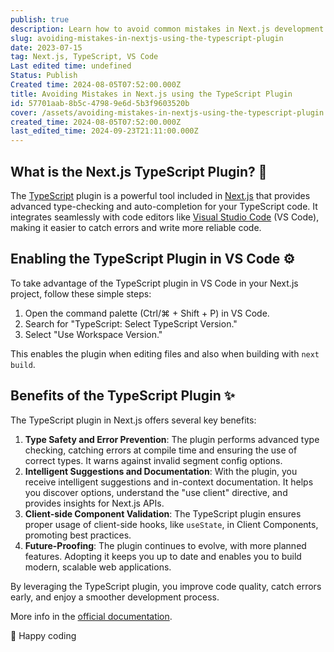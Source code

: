 ```yaml
---
publish: true
description: Learn how to avoid common mistakes in Next.js development by leveraging the power of the TypeScript plugin. Discover the benefits and how to enable it.
slug: avoiding-mistakes-in-nextjs-using-the-typescript-plugin
date: 2023-07-15
tag: Next.js, TypeScript, VS Code
Last edited time: undefined
Status: Publish
Created time: 2024-08-05T07:52:00.000Z
title: Avoiding Mistakes in Next.js using the TypeScript Plugin
id: 57701aab-8b5c-4798-9e6d-5b3f9603520b
cover: /assets/avoiding-mistakes-in-nextjs-using-the-typescript-plugin.57701aab-8b5c-4798-9e6d-5b3f9603520b.png
created_time: 2024-08-05T07:52:00.000Z
last_edited_time: 2024-09-23T21:11:00.000Z
---
```




## What is the Next.js TypeScript Plugin? 🧩


The [TypeScript](https://www.franciscomoretti.com/tag/typescript)  plugin is a powerful tool included in [Next.js](https://www.franciscomoretti.com/tag/next-js) that provides advanced type-checking and auto-completion for your TypeScript code. It integrates seamlessly with code editors like [Visual Studio Code](https://www.franciscomoretti.com/tag/vs-code) (VS Code), making it easier to catch errors and write more reliable code.


## Enabling the TypeScript Plugin in VS Code ⚙️


To take advantage of the TypeScript plugin in VS Code in your Next.js project, follow these simple steps:

1. Open the command palette (Ctrl/⌘ + Shift + P) in VS Code.
2. Search for "TypeScript: Select TypeScript Version."
3. Select "Use Workspace Version."

This enables the plugin when editing files and also when building with `next build`.


## Benefits of the TypeScript Plugin ✨


The TypeScript plugin in Next.js offers several key benefits:

1. **Type Safety and Error Prevention**: The plugin performs advanced type checking, catching errors at compile time and ensuring the use of correct types. It warns against invalid segment config options.
2. **Intelligent Suggestions and Documentation**: With the plugin, you receive intelligent suggestions and in-context documentation. It helps you discover options, understand the "use client" directive, and provides insights for Next.js APIs.
3. **Client-side Component Validation**: The TypeScript plugin ensures proper usage of client-side hooks, like `useState`, in Client Components, promoting best practices.
4. **Future-Proofing**: The plugin continues to evolve, with more planned features. Adopting it keeps you up to date and enables you to build modern, scalable web applications.

By leveraging the TypeScript plugin, you improve code quality, catch errors early, and enjoy a smoother development process.


More info in the [official documentation](https://nextjs.org/docs/app/building-your-application/configuring/typescript#typescript-plugin).


🚀 Happy coding

